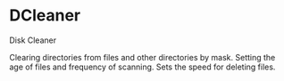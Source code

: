 # DCleaner
Disk Cleaner

Clearing directories from files and other directories by mask. Setting the age of files and frequency of scanning. Sets the speed for deleting files.

